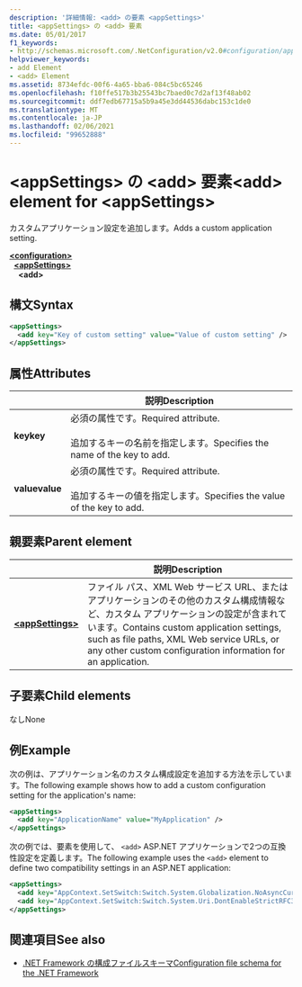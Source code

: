 ```yaml
---
description: '詳細情報: <add> の要素 <appSettings>'
title: <appSettings> の <add> 要素
ms.date: 05/01/2017
f1_keywords:
- http://schemas.microsoft.com/.NetConfiguration/v2.0#configuration/appSettings/add
helpviewer_keywords:
- add Element
- <add> Element
ms.assetid: 8734efdc-00f6-4a65-bba6-084c5bc65246
ms.openlocfilehash: f10ffe517b3b25543bc7baed0c7d2af13f48ab02
ms.sourcegitcommit: ddf7edb67715a5b9a45e3dd44536dabc153c1de0
ms.translationtype: MT
ms.contentlocale: ja-JP
ms.lasthandoff: 02/06/2021
ms.locfileid: "99652888"
---
```

# <a name="add-element-for-appsettings"></a><span data-ttu-id="c07d9-103">\<appSettings> の \<add> 要素</span><span class="sxs-lookup"><span data-stu-id="c07d9-103">\<add> element for \<appSettings></span></span>

<span data-ttu-id="c07d9-104">カスタムアプリケーション設定を追加します。</span><span class="sxs-lookup"><span data-stu-id="c07d9-104">Adds a custom application setting.</span></span>

[**\<configuration>**](../configuration-element.md)\
&nbsp;&nbsp;[**\<appSettings>**](appsettings-element-for-configuration.md)\
&nbsp;&nbsp;&nbsp;&nbsp;**\<add>**

## <a name="syntax"></a><span data-ttu-id="c07d9-105">構文</span><span class="sxs-lookup"><span data-stu-id="c07d9-105">Syntax</span></span>

```xml
<appSettings>
  <add key="Key of custom setting" value="Value of custom setting" />
</appSettings>
```

## <a name="attributes"></a><span data-ttu-id="c07d9-106">属性</span><span class="sxs-lookup"><span data-stu-id="c07d9-106">Attributes</span></span>

|           | <span data-ttu-id="c07d9-107">説明</span><span class="sxs-lookup"><span data-stu-id="c07d9-107">Description</span></span> |
| --------- | ----------- |
| <span data-ttu-id="c07d9-108">**key**</span><span class="sxs-lookup"><span data-stu-id="c07d9-108">**key**</span></span>   | <span data-ttu-id="c07d9-109">必須の属性です。</span><span class="sxs-lookup"><span data-stu-id="c07d9-109">Required attribute.</span></span><br><br><span data-ttu-id="c07d9-110">追加するキーの名前を指定します。</span><span class="sxs-lookup"><span data-stu-id="c07d9-110">Specifies the name of the key to add.</span></span> |
| <span data-ttu-id="c07d9-111">**value**</span><span class="sxs-lookup"><span data-stu-id="c07d9-111">**value**</span></span> | <span data-ttu-id="c07d9-112">必須の属性です。</span><span class="sxs-lookup"><span data-stu-id="c07d9-112">Required attribute.</span></span><br><br><span data-ttu-id="c07d9-113">追加するキーの値を指定します。</span><span class="sxs-lookup"><span data-stu-id="c07d9-113">Specifies the value of the key to add.</span></span> |

## <a name="parent-element"></a><span data-ttu-id="c07d9-114">親要素</span><span class="sxs-lookup"><span data-stu-id="c07d9-114">Parent element</span></span>

|     | <span data-ttu-id="c07d9-115">説明</span><span class="sxs-lookup"><span data-stu-id="c07d9-115">Description</span></span> |
| --- | ----------- |
| [**\<appSettings>**](appsettings-element-for-configuration.md) | <span data-ttu-id="c07d9-116">ファイル パス、XML Web サービス URL、またはアプリケーションのその他のカスタム構成情報など、カスタム アプリケーションの設定が含まれています。</span><span class="sxs-lookup"><span data-stu-id="c07d9-116">Contains custom application settings, such as file paths, XML Web service URLs, or any other custom configuration information for an application.</span></span> |

## <a name="child-elements"></a><span data-ttu-id="c07d9-117">子要素</span><span class="sxs-lookup"><span data-stu-id="c07d9-117">Child elements</span></span>

<span data-ttu-id="c07d9-118">なし</span><span class="sxs-lookup"><span data-stu-id="c07d9-118">None</span></span>

## <a name="example"></a><span data-ttu-id="c07d9-119">例</span><span class="sxs-lookup"><span data-stu-id="c07d9-119">Example</span></span>

<span data-ttu-id="c07d9-120">次の例は、アプリケーション名のカスタム構成設定を追加する方法を示しています。</span><span class="sxs-lookup"><span data-stu-id="c07d9-120">The following example shows how to add a custom configuration setting for the application's name:</span></span>

```xml
<appSettings>
  <add key="ApplicationName" value="MyApplication" />
</appSettings>
```

<span data-ttu-id="c07d9-121">次の例では、要素を使用して、 `<add>` ASP.NET アプリケーションで2つの互換性設定を定義します。</span><span class="sxs-lookup"><span data-stu-id="c07d9-121">The following example uses the `<add>` element to define two compatibility settings in an ASP.NET application:</span></span>

```xml
<appSettings>
  <add key="AppContext.SetSwitch:Switch.System.Globalization.NoAsyncCurrentCulture" value="true" />
  <add key="AppContext.SetSwitch:Switch.System.Uri.DontEnableStrictRFC3986ReservedCharacterSets" value="true" />
</appSettings>
```

## <a name="see-also"></a><span data-ttu-id="c07d9-122">関連項目</span><span class="sxs-lookup"><span data-stu-id="c07d9-122">See also</span></span>

- [<span data-ttu-id="c07d9-123">.NET Framework の構成ファイルスキーマ</span><span class="sxs-lookup"><span data-stu-id="c07d9-123">Configuration file schema for the .NET Framework</span></span>](../index.md)
